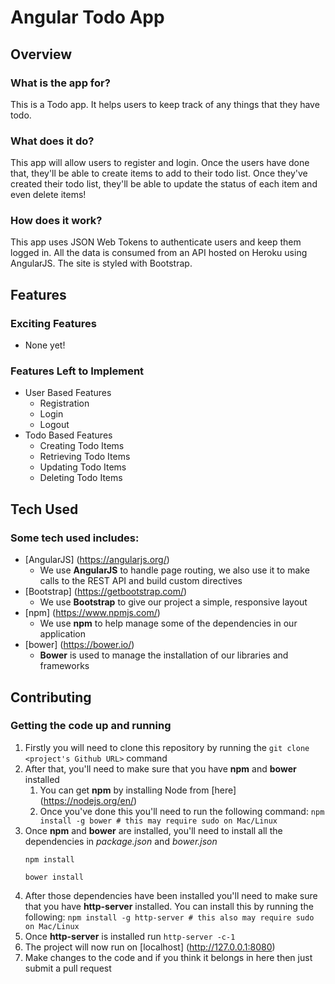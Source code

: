 # Angular Todo App

## Overview

### What is the app for?

This is a Todo app. It helps users to keep track of any things that they have todo.

### What does it do?

This app will allow users to register and login. Once the users have done that, they'll be able to create items to add to their todo list. Once they've created their todo list, they'll be able to update the status of each item and even delete items!

### How does it work?

This app uses JSON Web Tokens to authenticate users and keep them logged in. All the data is consumed from an API hosted on Heroku using AngularJS. The site is styled with Bootstrap.
## Features

### Exciting Features
- None yet!

### Features Left to Implement
- User Based Features
    - Registration
    - Login
    - Logout
- Todo Based Features
    - Creating Todo Items
    - Retrieving Todo Items
    - Updating Todo Items
    - Deleting Todo Items

## Tech Used

### Some tech used includes:
- [AngularJS] (https://angularjs.org/)
    - We use **AngularJS** to handle page routing, we also use it to make calls to the REST API and build custom directives
- [Bootstrap] (https://getbootstrap.com/)
    - We use **Bootstrap** to give our project a simple, responsive layout
- [npm] (https://www.npmjs.com/)
    - We use **npm** to help manage some of the dependencies in our application
- [bower] (https://bower.io/)
    - **Bower** is used to manage the installation of our libraries and frameworks

## Contributing

### Getting the code up and running
1. Firstly you  will need to clone this repository by running the ```git clone <project's Github URL>``` command
2. After that, you'll need to make sure that you have **npm** and **bower** installed
    1. You can get **npm** by installing Node from [here] (https://nodejs.org/en/)
    2. Once you've done this you'll need to run the following command:
        `npm install -g bower # this may require sudo on Mac/Linux`
3. Once **npm** and **bower** are installed, you'll need to install all the dependencies in *package.json* and *bower.json*
    ```
    npm install
    
    bower install
    ```
4. After those dependencies have been installed you'll need to make sure that you have **http-server** installed. You can install this by running the following: ```npm install -g http-server # this also may require sudo on Mac/Linux```
5. Once  **http-server** is installed run ```http-server -c-1```
6. The project will now run on [localhost] (http://127.0.0.1:8080)
7. Make changes to the code and if you think it belongs in here then just submit a pull request